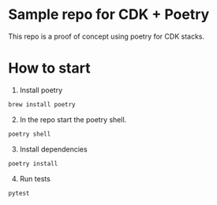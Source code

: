 # Sample repo for CDK + Poetry

This repo is a proof of concept using poetry for CDK stacks.

# How to start

1. Install poetry 

``` bash
brew install poetry
```

2. In the repo start the poetry shell.

``` bash
poetry shell
```

3. Install dependencies

``` bash
poetry install
```

4. Run tests

``` bash
pytest
```
